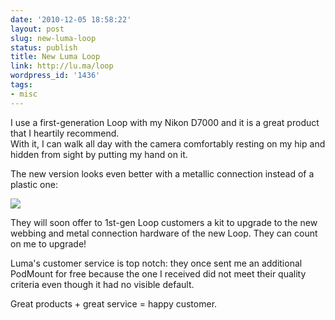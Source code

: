 ```yaml
---
date: '2010-12-05 18:58:22'
layout: post
slug: new-luma-loop
status: publish
title: New Luma Loop
link: http://lu.ma/loop
wordpress_id: '1436'
tags:
- misc
---
```


I use a first-generation Loop with my Nikon D7000 and it is a great product that I heartily recommend.  
With it, I can walk all day with the camera comfortably resting on my hip and hidden from sight by putting my hand on it.

The new version looks even better with a metallic connection instead of a plastic one:

![](http://lu.ma/images/loop/flexible.jpg)

They will soon offer to 1st-gen Loop customers a kit to upgrade to the new webbing and metal connection hardware of the new Loop. They can count on me to upgrade!

Luma's customer service is top notch: they once sent me an additional PodMount for free because the one I received did not meet their quality criteria even though it had no visible default. 

Great products + great service = happy customer.

